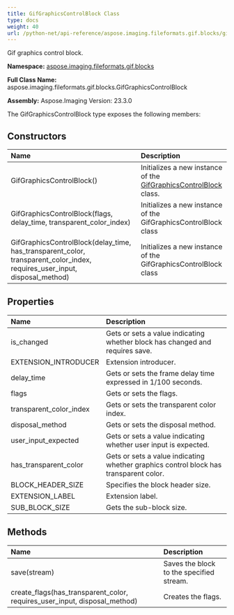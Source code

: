```yaml
---
title: GifGraphicsControlBlock Class
type: docs
weight: 40
url: /python-net/api-reference/aspose.imaging.fileformats.gif.blocks/gifgraphicscontrolblock/
---
```


Gif graphics control block.

**Namespace:** [aspose.imaging.fileformats.gif.blocks](/imaging/python-net/api-reference/aspose.imaging.fileformats.gif.blocks/)

**Full Class Name:** aspose.imaging.fileformats.gif.blocks.GifGraphicsControlBlock

**Assembly:**  Aspose.Imaging Version: 23.3.0

The GifGraphicsControlBlock type exposes the following members:
## **Constructors**
|**Name**|**Description**|
| :- | :- |
|GifGraphicsControlBlock()|Initializes a new instance of the [GifGraphicsControlBlock](/imaging/python-net/api-reference/aspose.imaging.fileformats.gif.blocks/gifgraphicscontrolblock/) class.|
|GifGraphicsControlBlock(flags, delay_time, transparent_color_index)|Initializes a new instance of the GifGraphicsControlBlock class|
|GifGraphicsControlBlock(delay_time, has_transparent_color, transparent_color_index, requires_user_input, disposal_method)|Initializes a new instance of the GifGraphicsControlBlock class|
## **Properties**
|**Name**|**Description**|
| :- | :- |
|is_changed|Gets or sets a value indicating whether block has changed and requires save.|
|EXTENSION_INTRODUCER|Extension introducer.|
|delay_time|Gets or sets the frame delay time expressed in 1/100 seconds.|
|flags|Gets or sets the flags.|
|transparent_color_index|Gets or sets the transparent color index.|
|disposal_method|Gets or sets the disposal method.|
|user_input_expected|Gets or sets a value indicating whether user input is expected.|
|has_transparent_color|Gets or sets a value indicating whether graphics control block has transparent color.|
|BLOCK_HEADER_SIZE|Specifies the block header size.|
|EXTENSION_LABEL|Extension label.|
|SUB_BLOCK_SIZE|Gets the sub-block size.|
## **Methods**
|**Name**|**Description**|
| :- | :- |
|save(stream)|Saves the block to the specified stream.|
|create_flags(has_transparent_color, requires_user_input, disposal_method)|Creates the flags.|
